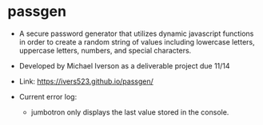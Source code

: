 # passgen

* A secure password generator that utilizes dynamic javascript functions in order to create a random string of values including lowercase letters, uppercase letters, numbers, and special characters.

* Developed by Michael Iverson as a deliverable project due 11/14

* Link: https://ivers523.github.io/passgen/

* Current error log:
    * jumbotron only displays the last value stored in the console.




